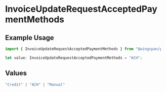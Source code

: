 # InvoiceUpdateRequestAcceptedPaymentMethods

## Example Usage

```typescript
import { InvoiceUpdateRequestAcceptedPaymentMethods } from "@wingspan/payments/sdk/models/shared";

let value: InvoiceUpdateRequestAcceptedPaymentMethods = "ACH";
```

## Values

```typescript
"Credit" | "ACH" | "Manual"
```